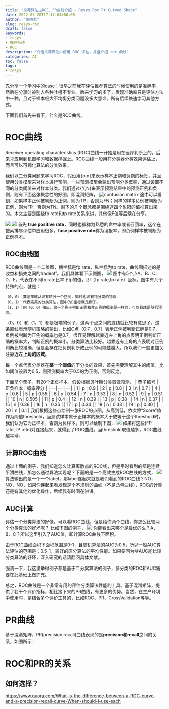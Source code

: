 ```yaml
---
title: "推荐算法之ROC、PR曲线介绍 - Resys Roc Pr Curved Shape"
date: 2022-05-20T17:17:04+08:00
author: "张晓龙"
slug: resys-roc
draft: false
keywords: 
- resys
- 推荐系统
- ROC
description: "介绍推荐算法中使用 ROC 评估，并且介绍 roc 曲线" 
categories: AI
toc: false
tags: 
- resys
---
```


先分享一个学习中的case：很早之前我在评估推荐算法的时候使用的是准确率，然后在分享时被别人各种吐槽不专业。后来学习的多了，发现准确率只是评估方法中一种，且对于样本极大不均衡分类问题没多大意义。所有后续快速学习其他方式。

下面我们首先来看下，什么是ROC曲线。

# ROC曲线
Receiver operating characteristics (ROC)曲线一开始是用在医疗判断上的，后来才应用到机器学习和数据挖掘上。ROC曲线一般用在分类器分类效果评估上，而且可以可视化算法的分类效果。

我们以二分类问题来学习ROC，假设用{p,n}来表示样本正例和负例的标签，并且使用分类模型来对样本进行预测，一些预测模型会输出预测分类概率，通过设置不同的分类阈值来对样本分类。我们通过{Y,N}来表示预测结果中的预测正例和负例，则有下面这张概念性的好图，即混淆矩阵，
![confusion matrix](http://media.techwhims.com/mweb/roc_pr/confusion_matrix.jpg)
途中可以看到，如果样本正例被判断为正例，则为TP，否则为FN；同样的样本负例被判断为正例，则为FP，否则为TN。剩下的几个概念都是围绕这四个象限的值推算出来的。本文主要是围绕fp rate和tp rate关系来讲，其他像F值等后续在分享。

![](https://media.techwhims.com/mweb/roc_pr/fp.jpg)
![](https://media.techwhims.com/mweb/roc_pr/sp.jpg)
首先 **true positive rate**，同时也被称为熟悉的命中率或者召回率，这个在搜索排序评估中应用很多，**fase positive rate**称为误报率，即负例样本被判断为正例样本。

## ROC曲线图
ROC曲线图是一个二维图，横坐标是fp rate，纵坐标为tp rate，曲线图描述的是收益和损失之间的tradeoff。我们具体看下示例图，
![](http://media.techwhims.com/mweb/roc_pr/roc.jpg)
图中有5个点A、B、C、D、E，代表在不同fp rate比率下tp的值，即（fp rate,tp rate）坐标。图中有几个特殊的点，就是：

	（0，0）：算法策略从没有区分一个正例，同时也没有错分类的错误
	（0，1）：代表完美的分类算法，图中的D坐标就是例子。
	（1，1）：同（0，0）相反，给一个例子判断正例和非正例的概率是一样的，可以看成是随机预测。
（0，0）和（1，1）都是极端的例子，这两个点之间的连线就比较有意思了，这条直线表示随机策略的输出，比如C点（0.7，0.7）表示正例被判断正确是0.7，负例被判断为正例的概率也是0.7。很容易理解越靠近左上角的点表明正例判断正确的概率大，判断正例的概率小，分类算法比较好。越靠近有上角的点表明对正例判断比较准确，但是会存在把负例判断成正例的可能性越大。所以我们一般更加关注靠近**左上角的区域**。

每一个点代表分类器在**某一个阈值**的下分类的效果，首先需要理解其中的阈值，比如阈值设置为0.5，则预测概率大于0.5的为正例，否则反之。

下面举个栗子，有20个正负样本，假设根据贝叶斯分类器做预测，
| 栗子编号 | 正负样本 | 概率评分 |
|---|---|---|
| 1 | p | 0.9 |
| 2 | p | 0.8 |
| 3 | n | 0.7 |
| 4 | p | 0.6 |
| 5 | p | 0.55 |
| 6 | p | 0.54 |
| 7 | n | 0.53 |
| 8 | n | 0.52 |
| 9 | p | 0.51 |
| 10 | n | 0.505 |
| 11 | p | 0.4 |
| 12 | n | 0.39 |
| 13 | p | 0.38 |
| 14 | n | 0.37 |
| 15 | n | 0.36 |
| 16 | n | 0.35 |
| 17 | p | 0.34 |
| 18 | n | 0.33 |
| 19 | p | 0.30 |
| 20 | n | 0.1 |
我们根据这些点绘制一张ROC的点图，从高到低，依次将“Score”值作为阈值threshold，当测试样本属于正样本的概率大于或等于这个threshold时，我们认为它为正样本，否则为负样本，则可以绘制下图，
![](http://image.bfstack.com/mweb/roc_pr/sample.jpg)
如果将这些(FP rate,TP rete)对连接起来，就得到了ROC曲线。当threshold取值越多，ROC曲线越平滑。

## 计算ROC曲线
通过上面的例子，我们知道怎么计算离散点的ROC线，但是平时看到的都是连续平滑曲线，那怎么通过算法实现呢？下面的是一个高效生成ROC曲线的方式，
![](http://image.bfstack.com/mweb/roc_pr/alg.jpg)
算法输出的是一个一个label，那label连起来就是我们看到的ROC曲线？NO，NO，NO，如果你连起来看发现是个不规则的曲线（不是凸包曲线），ROC的计算还是有其他的优化操作，后续我有时间在讲讲。

## AUC计算
评估一个分类算法的好像，可以看ROC曲线，但是给你两个曲线，你怎么比较两个分类算法的好坏呢？
比如下图的例子，
![](http://media.techwhims.com/mweb/roc_pr/auc_ca.jpg)
你能看出来哪个是最优的么？A、B、C？所以这里引入了AUC值，即计算ROC曲线下面积。

由于ROC曲线面积下面积范围是0-1，且随机算法的AUC为0.5，所以一般AUC算法评估的范围是：0.5-1，较好的区分算法的平均性能。如果要问为啥AUC能比较分类算法的好坏，深入研究的话请翻阅具体文献。

强调一下，我这里举得例子都是基于二分累算法的例子，多分类的ROC和AUC需要在此基础上做扩充。

总之，ROC曲线是一个非常有用的评估分类算法性能的工具。基于混淆矩阵，提供了若干个评价指标，相比接下来的PR曲线，有更多的优势。当然，在生产环境中使用时，是结合多个评价工具的，比如ROC、PR、CrossValidation等等。

# PR曲线
基于混淆矩阵，PR(precision recall)曲线表现的是**precision和recall**之间的关系，如图所示：


# ROC和PR的关系


## 如何选择？

https://www.quora.com/What-is-the-difference-between-a-ROC-curve-and-a-precision-recall-curve-When-should-I-use-each
